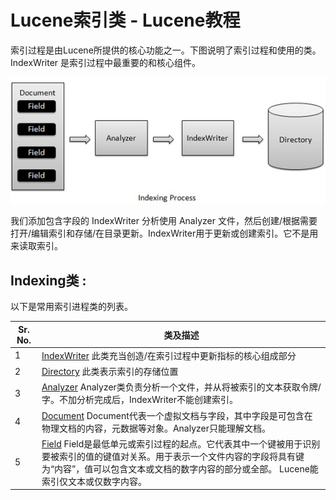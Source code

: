 # Lucene索引类 - Lucene教程

索引过程是由Lucene所提供的核心功能之一。下图说明了索引过程和使用的类。IndexWriter 是索引过程中最重要的和核心组件。

![Indexing Process](../img/11363T304-0.jpg)

我们添加包含字段的 IndexWriter 分析使用 Analyzer 文件，然后创建/根据需要打开/编辑索引和存储/在目录更新。IndexWriter用于更新或创建索引。它不是用来读取索引。

## Indexing类 :

以下是常用索引进程类的列表。

| Sr. No. | 类及描述 |
| --- | --- |
| 1 | [IndexWriter](http://www.yiibai.com/lucene/lucene_indexwriter.html) 此类充当创造/在索引过程中更新指标的核心组成部分 |
| 2 | [Directory](http://www.yiibai.com/lucene/lucene_directory.html) 此类表示索引的存储位置 |
| 3 | [Analyzer](http://www.yiibai.com/lucene/lucene_analyzer.html) Analyzer类负责分析一个文件，并从将被索引的文本获取令牌/字。不加分析完成后，IndexWriter不能创建索引。 |
| 4 | [Document](http://www.yiibai.com/lucene/lucene_document.html) Document代表一个虚拟文档与字段，其中字段是可包含在物理文档的内容，元数据等对象。Analyzer只能理解文档。 |
| 5 | [Field](http://www.yiibai.com/lucene/lucene_field.html) Field是最低单元或索引过程的起点。它代表其中一个键被用于识别要被索引的值的键值对关系。用于表示一个文件内容的字段将具有键为“内容”，值可以包含文本或文档的数字内容的部分或全部。 Lucene能索引仅文本或仅数字内容。 |

